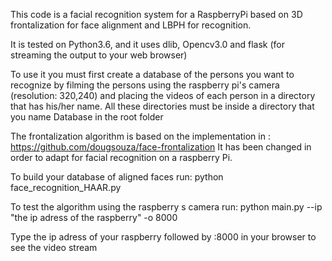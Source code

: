 This code is a facial recognition system for a RaspberryPi based on 3D frontalization for face alignment and LBPH for recognition.

It is tested on Python3.6, and it uses dlib, Opencv3.0 and flask (for streaming the output to your web browser)

To use it you must first create a database of the persons you want to recognize by filming the persons using the raspberry pi's camera (resolution: 320,240) and placing the videos of each person in a directory that has his/her name. All these directories must be inside a directory that you name Database in the root folder

The frontalization algorithm is based on the implementation in : https://github.com/dougsouza/face-frontalization
It has been changed in order to adapt for facial recognition on a raspberry Pi.

To build your database of aligned faces run:
python face_recognition_HAAR.py 

To test the algorithm using the raspberry s camera run:
python main.py --ip "the ip adress of the raspberry" -o 8000

Type the ip adress of your raspberry followed by :8000 in your browser to see the video stream
